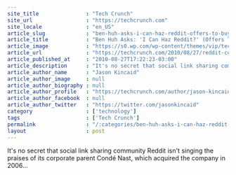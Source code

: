 ```yaml
---
site_title               : "Tech Crunch"
site_url                 : "https://techcrunch.com"
site_locale              : "en_US"
article_slug             : "ben-huh-asks-i-can-haz-reddit-offers-to-buy-it-from-conde-nast"
article_title            : "Ben Huh Asks: 'I Can Haz Reddit?' (Offers To Buy It From Condé Nast)"
article_image            : "https://s0.wp.com/wp-content/themes/vip/techcrunch-2013/assets/images/techcrunch.opengraph.default.png"
article_url              : "https://techcrunch.com/2010/08/27/reddit-conde-nast-cheezburger/"
article_published_at     : "2010-08-27T17:22:23-03:00"
article_description      : "It's no secret that social link sharing community Reddit isn't singing the praises of its corporate parent Condé Nast, which acquired the company in 2006..."
article_author_name      : "Jason Kincaid"
article_author_image     : null
article_author_biography : null
article_author_profile   : "https://techcrunch.com/author/jason-kincaid/"
article_author_facebook  : null
article_author_twitter   : "https://twitter.com/jasonkincaid"
category                 : ['technology']
tags                     : ['Tech Crunch']
permalink                : "/:categories/ben-huh-asks-i-can-haz-reddit-offers-to-buy-it-from-conde-nast/"
layout                   : post
---
```


It's no secret that social link sharing community Reddit isn't singing the praises of its corporate parent Condé Nast, which acquired the company in 2006...
